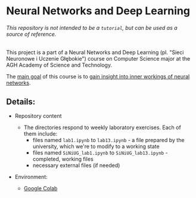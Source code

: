 # Neural Networks and Deep Learning
###### This repository is not intended to be a `tutorial`, but can be used as a source of reference.
This project is a part of a Neural Networks and Deep Learning (pl. "Sieci Neuronowe i Uczenie Głębokie") course on Computer Science major at the AGH Academy of Science and Technology.

The <ins>main goal</ins> of this course is to <ins>gain insight into inner workings of neural networks</ins>.

## Details:

- Repository content
  - The directories respond to weekly laboratory exercises. Each of them include:
    - files named `lab1.ipynb` to `lab13.ipynb` - a file prepared by the university, which we're to modify to a working state
    - files named `SiNiUG_lab1.ipynb` to `SiNiUG_lab13.ipynb` - completed, working files
    - necessary external files (if needed)
    
- Environment:
  - [Google Colab](https://colab.research.google.com)
